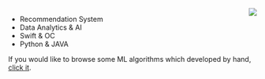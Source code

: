 <img align="right" src="https://github-readme-stats.vercel.app/api/top-langs/?username=ZhangYizhe&layout=compact" />

- Recommendation System
- Data Analytics & AI
- Swift & OC
- Python & JAVA

If you would like to browse some ML algorithms which developed by hand, [click it](https://github.com/ZhangYizhe/JupyterNotes.git).

